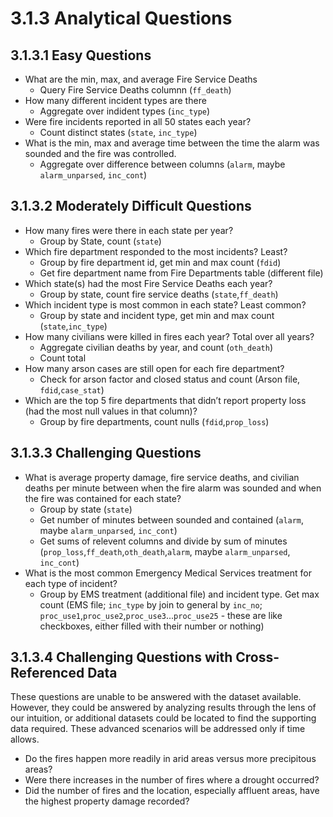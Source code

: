 # 3.1.3 Analytical Questions
## 3.1.3.1 Easy Questions
- What are the min, max, and average Fire Service Deaths  
   - Query Fire Service Deaths columnn (`ff_death`)  
- How many different incident types are there  
   - Aggregate over indident types (`inc_type`)  
- Were fire incidents reported in all 50 states each year?  
   - Count distinct states (`state`, `inc_type`)
- What is the min, max and average time between the time the alarm was sounded and the fire was controlled.  
   - Aggregate over difference between columns (`alarm`, maybe `alarm_unparsed`, `inc_cont`)

## 3.1.3.2 Moderately Difficult Questions
- How many fires were there in each state per year?  
   - Group by State, count (`state`)
- Which fire department responded to the most incidents? Least?  
   - Group by fire department id, get min and max count (`fdid`)
   - Get fire department name from Fire Departments table (different file)
- Which state(s) had the most Fire Service Deaths each year?  
   - Group by state, count fire service deaths (`state`,`ff_death`)
- Which incident type is most common in each state? Least common?  
   - Group by state and incident type, get min and max count (`state`,`inc_type`)
- How many civilians were killed in fires each year? Total over all years?  
   - Aggregate civilian deaths by year, and count (`oth_death`)
   - Count total
- How many arson cases are still open for each fire department?  
   - Check for arson factor and closed status and count (Arson file, `fdid`,`case_stat`)
- Which are the top 5 fire departments that didn’t report property loss (had the most null values in that column)?  
   - Group by fire departments, count nulls (`fdid`,`prop_loss`)

## 3.1.3.3 Challenging Questions
- What is average property damage, fire service deaths, and civilian deaths per minute between when the fire alarm was sounded and when the fire was contained for each state?  
   - Group by state (`state`)
   - Get number of minutes between sounded and contained (`alarm`, maybe `alarm_unparsed`, `inc_cont`)  
   - Get sums of relevent columns and divide by sum of minutes (`prop_loss`,`ff_death`,`oth_death`,`alarm`, maybe `alarm_unparsed`, `inc_cont`)
- What is the most common Emergency Medical Services treatment for each type of incident?  
   - Group by EMS treatment (additional file) and incident type. Get max count (EMS file; `inc_type` by join to general by `inc_no`; `proc_use1`,`proc_use2`,`proc_use3`...`proc_use25` - these are like checkboxes, either filled with their number or nothing)

## 3.1.3.4 Challenging Questions with Cross-Referenced Data
These questions are unable to be answered with the dataset available. However, they could be answered by analyzing results through the lens of our intuition, or additional datasets could be located to find the supporting data required. These advanced scenarios will be addressed only if time allows.  
- Do the fires happen more readily in arid areas versus more precipitous areas?  
- Were there increases in the number of fires where a drought occurred?  
- Did the number of fires and the location, especially affluent areas, have the highest property damage recorded?  
